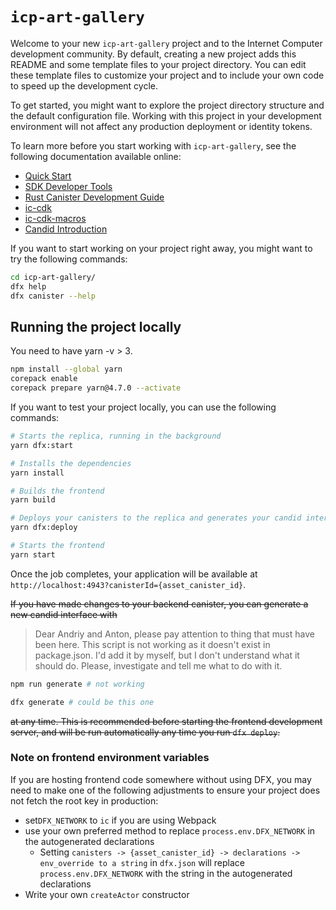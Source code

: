 # `icp-art-gallery`

Welcome to your new `icp-art-gallery` project and to the Internet Computer development community. By default, creating a new project adds this README and some template files to your project directory. You can edit these template files to customize your project and to include your own code to speed up the development cycle.

To get started, you might want to explore the project directory structure and the default configuration file. Working with this project in your development environment will not affect any production deployment or identity tokens.

To learn more before you start working with `icp-art-gallery`, see the following documentation available online:

- [Quick Start](https://internetcomputer.org/docs/current/developer-docs/setup/deploy-locally)
- [SDK Developer Tools](https://internetcomputer.org/docs/current/developer-docs/setup/install)
- [Rust Canister Development Guide](https://internetcomputer.org/docs/current/developer-docs/backend/rust/)
- [ic-cdk](https://docs.rs/ic-cdk)
- [ic-cdk-macros](https://docs.rs/ic-cdk-macros)
- [Candid Introduction](https://internetcomputer.org/docs/current/developer-docs/backend/candid/)

If you want to start working on your project right away, you might want to try the following commands:

```bash
cd icp-art-gallery/
dfx help
dfx canister --help
```

## Running the project locally

You need to have yarn -v > 3.
```bash
npm install --global yarn
corepack enable
corepack prepare yarn@4.7.0 --activate
```

If you want to test your project locally, you can use the following commands:

```bash
# Starts the replica, running in the background
yarn dfx:start

# Installs the dependencies
yarn install

# Builds the frontend
yarn build

# Deploys your canisters to the replica and generates your candid interface
yarn dfx:deploy

# Starts the frontend
yarn start
```

Once the job completes, your application will be available at `http://localhost:4943?canisterId={asset_canister_id}`.

~~If you have made changes to your backend canister, you can generate a new candid interface with~~
> Dear Andriy and Anton, please pay attention to thing that must have been here. This script is not working as it doesn't exist in package.json. I'd add it by myself, but I don't understand what it should do. Please, investigate and tell me what to do with it.

```bash
npm run generate # not working

dfx generate # could be this one
```

~~at any time. This is recommended before starting the frontend development server, and will be run automatically any time you run `dfx deploy`.~~

### Note on frontend environment variables

If you are hosting frontend code somewhere without using DFX, you may need to make one of the following adjustments to ensure your project does not fetch the root key in production:

- set`DFX_NETWORK` to `ic` if you are using Webpack
- use your own preferred method to replace `process.env.DFX_NETWORK` in the autogenerated declarations
  - Setting `canisters -> {asset_canister_id} -> declarations -> env_override to a string` in `dfx.json` will replace `process.env.DFX_NETWORK` with the string in the autogenerated declarations
- Write your own `createActor` constructor
